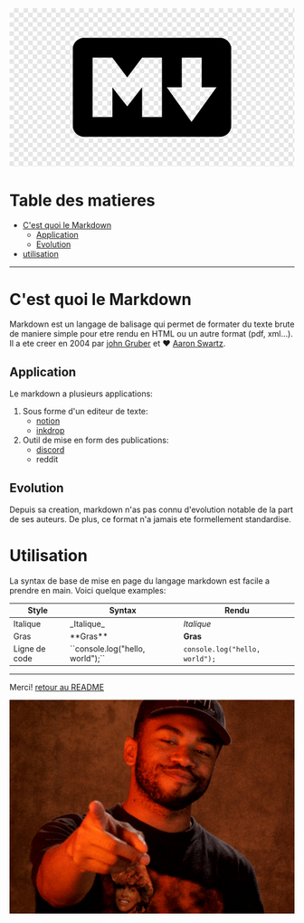 ![markdown logo](./assets/markdown-logo.png)
# Table des matieres
- [C'est quoi le Markdown](#cest-quoi-le-markdown)
  - [Application](#application)
  - [Evolution](#evolution)
- [utilisation](#utilisation)
- - -
# C'est quoi le Markdown
Markdown est un langage de balisage qui permet de formater du texte brute
de maniere simple pour etre rendu en HTML ou un autre format (pdf, xml...).
Il a ete creer en 2004 par [john Gruber](https://fr.wikipedia.org/wiki/John_Gruber) et :heart: [Aaron Swartz](https://fr.wikipedia.org/wiki/Aaron_Swartz).

## Application 
Le markdown a plusieurs applications:
1. Sous forme d'un editeur de texte:
    - [notion](https://notion.so)
    - [inkdrop](https://www.inkdrop.app/)
2. Outil de mise en form des publications:
    - [discord](https://support.discord.com/hc/en-us/articles/210298617-Markdown-Text-101-Chat-Formatting-Bold-Italic-Underline-)
    - reddit

## Evolution
Depuis sa creation, markdown n'as pas connu d'evolution notable de la part de
ses auteurs. De plus, ce format n'a jamais ete formellement standardise.

# Utilisation
La syntax de base de mise en page du langage markdown est facile a prendre en main.
Voici quelque examples:

| Style             | Syntax                               | Rendu                           |
|-------------------|--------------------------------------|---------------------------------|
| Italique          | \_Italique\_                         | _Italique_                      |
| Gras              | \*\*Gras\*\*                         | **Gras**                        |
| Ligne de code     | \`\`console.log("hello, world");\`\` | ``console.log("hello, world");`` |

- - -
Merci! [retour au README](README.md)

![thank you](./assets/thank-you.gif)